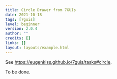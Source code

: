 ```yaml
---
title: Circle Drawer from 7GUIs
date: 2021-10-18
tags: [7guis]
level: beginner
version: 2.0.4
author: ""
credits: []
links: []
layout: layouts/example.html
---
```


See <https://eugenkiss.github.io/7guis/tasks#circle>.

To be done.

